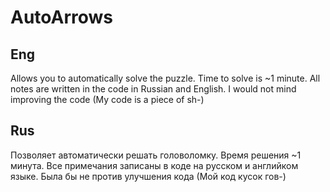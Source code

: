# AutoArrows

## Eng
Allows you to automatically solve the puzzle. Time to solve is ~1 minute. All notes are written in the code in Russian and English. I would not mind improving the code (My code is a piece of sh-)

## Rus
Позволяет автоматически решать головоломку. Время решения ~1 минута. Все примечания записаны в коде на русском и английком языке. Была бы не против улучшения кода (Мой код кусок гов-)
